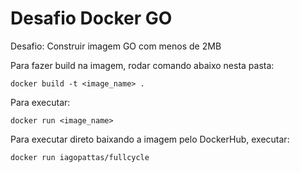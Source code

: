 # Desafio Docker GO

Desafio: Construir imagem GO com menos de 2MB

Para fazer build na imagem, rodar comando abaixo nesta pasta:

    docker build -t <image_name> .

Para executar:

    docker run <image_name>

Para executar direto baixando a imagem pelo DockerHub, executar:

    docker run iagopattas/fullcycle
